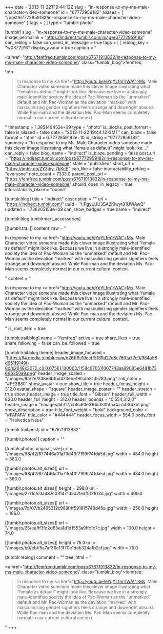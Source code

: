 +++
date = 2013-11-22T19:44:12Z
slug = "in-response-to-my-ms-male-character-video-someone"
id = "67772959182"
aliases = [ "/post/67772959182/in-response-to-my-ms-male-character-video-someone" ]
tags = [ ]
type = "tumblr-photo"

[tumblr]
slug = "in-response-to-my-ms-male-character-video-someone"
image_permalink = "https://indirect.tumblr.com/image/67772959182"
can_reblog = false
can_send_in_message = true
tags = [ ]
reblog_key = "w0SZZjY6"
display_avatar = true
caption = "<p><a href=\"http://femfreq.tumblr.com/post/67671913832/in-response-to-my-ms-male-character-video-someone\" class=\"tumblr_blog\">femfreq</a>:</p>\n\n<blockquote><p>In response to my <a href=\"http://youtu.be/eYqYLfm1rWA\">Ms. Male Character video</a> someone made this clever image illustrating what “female as default” might look like. Because we live in a strongly male-identified society the idea of Pac-Woman as the “unmarked” default and Mr. Pac-Woman as the deviation “marked” with masculinizing gender signifiers feels strange and downright absurd. While Pac-man and the deviation Ms. Pac-Man seems completely normal in our current cultural context.</p></blockquote>"
timestamp = 1.385149452e+09
type = "photo"
is_blocks_post_format = false
is_blazed = false
date = "2013-11-22 19:44:12 GMT"
can_blaze = false
format = "html"
id = 6.7772959182e+10
id_string = "67772959182"
summary = "In response to my Ms. Male Character video someone made this clever image illustrating what “female as default” might look like...."
can_reply = false
blog_name = "indirect"
is_blaze_pending = false
post_url = "https://indirect.tumblr.com/post/67772959182/in-response-to-my-ms-male-character-video-someone"
state = "published"
short_url = "https://tmblr.co/ZY3jby-7bKdE"
can_like = false
interactability_reblog = "everyone"
note_count = 7333.0
parent_post_url = "https://femfreq.tumblr.com/post/67671913832/in-response-to-my-ms-male-character-video-someone"
should_open_in_legacy = true
interactability_blaze = "noone"

[tumblr.blog]
title = "indirect"
description = ""
url = "https://indirect.tumblr.com/"
uuid = "t:PgyUJU3SA2Klwyt81UWAwQ"
updated = 1.738205153e+09
can_show_badges = true
name = "indirect"

[tumblr.blog.tumblrmart_accessories]

[[tumblr.trail]]
content_raw = "<p>In response to my <a href=\"http://youtu.be/eYqYLfm1rWA\">Ms. Male Character video</a> someone made this clever image illustrating what “female as default” might look like. Because we live in a strongly male-identified society the idea of Pac-Woman as the “unmarked” default and Mr. Pac-Woman as the deviation “marked” with masculinizing gender signifiers feels strange and downright absurd. While Pac-man and the deviation Ms. Pac-Man seems completely normal in our current cultural context.</p>"
content = "<p>In response to my <a href=\"http://youtu.be/eYqYLfm1rWA\">Ms. Male Character video</a> someone made this clever image illustrating what &ldquo;female as default&rdquo; might look like. Because we live in a strongly male-identified society the idea of Pac-Woman as the &ldquo;unmarked&rdquo; default and Mr. Pac-Woman as the deviation &ldquo;marked&rdquo; with masculinizing gender signifiers feels strange and downright absurd. While Pac-man and the deviation Ms. Pac-Man seems completely normal in our current cultural context.</p>"
is_root_item = true

[tumblr.trail.blog]
name = "femfreq"
active = true
share_likes = true
share_following = false
can_be_followed = true

[tumblr.trail.blog.theme]
header_image_focused = "https://64.media.tumblr.com/b26ff9e19ceff5169d27c8e76f0a77e9/984a58d651f9149f-8c/s2048x3072_c0,0,67561,100000/1158c670511007743aa69085e6481b73666350a9.png"
header_image_scaled = "/images/8a/2e/338e6bfbd473ebe19fcdb81d5783.png"
link_color = "#FE3B80"
show_avatar = true
show_title = true
header_focus_height = 312.0
avatar_shape = "square"
header_image_poster = ""
header_stretch = true
show_header_image = true
title_font = "Gibson"
header_full_width = 820.0
header_full_height = 312.0
header_bounds = "0,554,312,0"
header_image = "/images/bb/f7/cb8c60e316dd30bfaa4a7a0347bf.png"
show_description = true
title_font_weight = "bold"
background_color = "#FAFAFA"
title_color = "#444444"
header_focus_width = 554.0
body_font = "Helvetica Neue"

[tumblr.trail.post]
id = "67671913832"

[[tumblr.photos]]
caption = ""

[tumblr.photos.original_size]
url = "/images/68/42/677446a01a73d43f7199f74fda5d.jpg"
width = 484.0
height = 360.0

[[tumblr.photos.alt_sizes]]
url = "/images/68/42/677446a01a73d43f7199f74fda5d.jpg"
width = 484.0
height = 360.0

[[tumblr.photos.alt_sizes]]
height = 298.0
url = "/images/27/1c/c0a487c031471d5d2fedf5f2813d.jpg"
width = 400.0

[[tumblr.photos.alt_sizes]]
url = "/images/7d/07/b2465312c968f4f591815748d46a.jpg"
width = 250.0
height = 186.0

[[tumblr.photos.alt_sizes]]
url = "/images/25/ea/ff3fc2d83ea1d1d1553a9ffc1c7c.jpg"
width = 100.0
height = 74.0

[[tumblr.photos.alt_sizes]]
height = 75.0
url = "/images/b0/cb/f5a7af36e13f70e1deb324afb2cf.jpg"
width = 75.0

[tumblr.reblog]
comment = ""
tree_html = "<p><a href=\"http://femfreq.tumblr.com/post/67671913832/in-response-to-my-ms-male-character-video-someone\" class=\"tumblr_blog\">femfreq</a>:</p><blockquote><p>In response to my <a href=\"http://youtu.be/eYqYLfm1rWA\">Ms. Male Character video</a> someone made this clever image illustrating what “female as default” might look like. Because we live in a strongly male-identified society the idea of Pac-Woman as the “unmarked” default and Mr. Pac-Woman as the deviation “marked” with masculinizing gender signifiers feels strange and downright absurd. While Pac-man and the deviation Ms. Pac-Man seems completely normal in our current cultural context.</p></blockquote>"
+++
